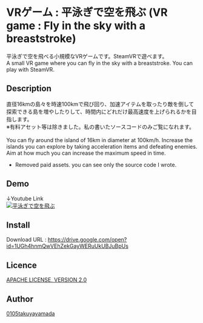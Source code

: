 # VRゲーム : 平泳ぎで空を飛ぶ (VR game : Fly in the sky with a breaststroke)
平泳ぎで空を飛べる小規模なVRゲームです。SteamVRで遊べます。
<br>
A small VR game where you can fly in the sky with a breaststroke. You can play with SteamVR.

## Description
直径16kmの島々を時速100kmで飛び回り、加速アイテムを取ったり敵を倒して探索できる島を増やしたりして、時間内にどれだけ最高速度を上げられるかを目指します。
<br>
※有料アセット等は除きました。私の書いたソースコードのみご覧になれます。
<br><br>
You can fly around the island of 16km in diameter at 100km/h. Increase the islands you can explore by taking acceleration items and defeating enemies. Aim at how much you can increase the maximum speed in time.
<br>
* Removed paid assets. you can see only the source code I wrote.

## Demo
↓Youtube Link
<br>
[![平泳ぎで空を飛ぶ](https://i.ytimg.com/vi/0Uim-85tqg8/hqdefault.jpg "平泳ぎで空を飛ぶ Youtubeリンク")](https://www.youtube.com/watch?v=0Uim-85tqg8&t=6s)

## Install
Download URL : https://drive.google.com/open?id=1UGh4hnmQwVEhZekGayWERuUkUBJuBpUs

## Licence
[APACHE LICENSE, VERSION 2.0](http://www.apache.org/licenses/LICENSE-2.0)

## Author
[0105takuyayamada](https://github.com/0105takuyayamada)
